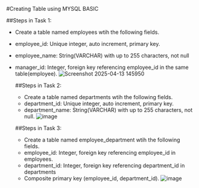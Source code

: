#Creating Table using MYSQL BASIC

##Steps in Task 1:

- Create a table named employees wtih the following fields.
- employee_id: Unique integer, auto increment, primary key.
- employee_name: String(VARCHAR) with up to 255 characters, not null
- manager_id: Integer, foreign key referencing employee_id in the same table(employee).
![Screenshot 2025-04-13 145950](https://github.com/user-attachments/assets/d1c51d44-f3f3-4961-b65e-7683c8753481)


  ##Steps in Task 2:
  - Create a table named departments wtih the following fields.
  - department_id: Unique integer, auto increment, primary key.
  - department_name: String(VARCHAR) with up to 255 characters, not null.
 ![image](https://github.com/user-attachments/assets/bc1dd3c3-4739-48b2-8c6b-cd8f676f3463)

  ##Steps in Task 3:
  - Create a table named employee_department wtih the following fields.
  - employee_id: Integer, foreign key referencing employee_id in employees.
  - department_id: Integer, foreign key referencing department_id in departments
  - Composite primary key (employee_id, department_id).
    ![image](https://github.com/user-attachments/assets/61667581-3e73-402c-8337-34fbc25f2040)




